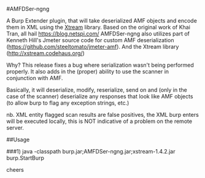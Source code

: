 #AMFDSer-ngng



A Burp Extender plugin, that will take deserialized AMF objects and encode them in XML using the [Xtream](http://xstream.codehaus.org/) library. Based on the original work of Khai Tran, all hail  https://blog.netspi.com/
AMFDSer-ngng also utilizes part of Kenneth Hill's Jmeter source code for custom AMF deserialization (https://github.com/steeltomato/jmeter-amf). And the  Xtream library (http://xstream.codehaus.org/)

Why? This release fixes a bug where serialization wasn't being performed properly. It also adds in the (proper) ability to use the scanner in conjunction with AMF.  

Basically, it will deserialize, modify, reserialize, send on and (only in the case of the scanner) deserialize any responses that look like AMF objects (to allow burp to flag any exception strings, etc.)

nb. XML entity flagged scan results are false positives, the XML burp enters will be executed locally, this is NOT indicative of a problem on the remote server.

##Usage

###1) java -classpath burp.jar;AMFDSer-ngng.jar;xstream-1.4.2.jar burp.StartBurp

cheers

